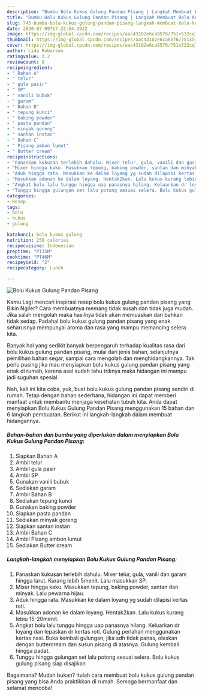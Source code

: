```yaml
---
description: "Bumbu Bolu Kukus Gulung Pandan Pisang | Langkah Membuat Bolu Kukus Gulung Pandan Pisang Yang Sempurna"
title: "Bumbu Bolu Kukus Gulung Pandan Pisang | Langkah Membuat Bolu Kukus Gulung Pandan Pisang Yang Sempurna"
slug: 745-bumbu-bolu-kukus-gulung-pandan-pisang-langkah-membuat-bolu-kukus-gulung-pandan-pisang-yang-sempurna
date: 2020-07-09T17:22:54.192Z
image: https://img-global.cpcdn.com/recipes/aac43102e6ca8576/751x532cq70/bolu-kukus-gulung-pandan-pisang-foto-resep-utama.jpg
thumbnail: https://img-global.cpcdn.com/recipes/aac43102e6ca8576/751x532cq70/bolu-kukus-gulung-pandan-pisang-foto-resep-utama.jpg
cover: https://img-global.cpcdn.com/recipes/aac43102e6ca8576/751x532cq70/bolu-kukus-gulung-pandan-pisang-foto-resep-utama.jpg
author: Lida Roberson
ratingvalue: 3.2
reviewcount: 8
recipeingredient:
- " Bahan A"
- " telur"
- " gula pasir"
- " SP"
- " vanili bubuk"
- " garam"
- " Bahan B"
- " tepung kunci"
- " baking powder"
- " pasta pandan"
- " minyak goreng"
- " santan instan"
- " Bahan C"
- " Pisang ambon lumut"
- " Butter cream"
recipeinstructions:
- "Panaskan kukusan terlebih dahulu. Mixer telur, gula, vanili dan garam hingga larut. Kurang lebih 5menit. Lalu masukkan SP."
- "Mixer hingga kaku. Masukkan tepung, baking powder, santan dan minyak. Lalu pewarna hijau."
- "Aduk hingga rata. Masukkan ke dalam loyang yg sudah dilapisi kertas roti."
- "Masukkan adonan ke dalam loyang. Hentak2kan. Lalu kukus kurang lebiu 15-20menit."
- "Angkat bolu lalu tunggu hingga uap panasnya hilang. Keluarkan dr loyang dan lepaskan dr kertas roti. Gulung perlahan menggunakan kertas nasi. Buka kembali gulungan, jika sdh tidak panas, oleskan dengan buttercream dan susun pisang di atasnya. Gulung kembali hingga padat."
- "Tunggu hingga gulungan set lalu potong sesuai selera. Bolu kukus gulung pisang siap disajikan"
categories:
- Resep
tags:
- bolu
- kukus
- gulung

katakunci: bolu kukus gulung 
nutrition: 258 calories
recipecuisine: Indonesian
preptime: "PT35M"
cooktime: "PT46M"
recipeyield: "2"
recipecategory: Lunch

---
```



![Bolu Kukus Gulung Pandan Pisang](https://img-global.cpcdn.com/recipes/aac43102e6ca8576/751x532cq70/bolu-kukus-gulung-pandan-pisang-foto-resep-utama.jpg)

Kamu Lagi mencari inspirasi resep bolu kukus gulung pandan pisang yang Bikin Ngiler? Cara membuatnya memang tidak susah dan tidak juga mudah. Jika salah mengolah maka hasilnya tidak akan memuaskan dan bahkan tidak sedap. Padahal bolu kukus gulung pandan pisang yang enak seharusnya mempunyai aroma dan rasa yang mampu memancing selera kita.

Banyak hal yang sedikit banyak berpengaruh terhadap kualitas rasa dari bolu kukus gulung pandan pisang, mulai dari jenis bahan, selanjutnya pemilihan bahan segar, sampai cara mengolah dan menghidangkannya. Tak perlu pusing jika mau menyiapkan bolu kukus gulung pandan pisang yang enak di rumah, karena asal sudah tahu triknya maka hidangan ini mampu jadi suguhan spesial.




Nah, kali ini kita coba, yuk, buat bolu kukus gulung pandan pisang sendiri di rumah. Tetap dengan bahan sederhana, hidangan ini dapat memberi manfaat untuk membantu menjaga kesehatan tubuh kita. Anda dapat menyiapkan Bolu Kukus Gulung Pandan Pisang menggunakan 15 bahan dan 6 langkah pembuatan. Berikut ini langkah-langkah dalam membuat hidangannya.

<!--inarticleads1-->

##### Bahan-bahan dan bumbu yang diperlukan dalam menyiapkan Bolu Kukus Gulung Pandan Pisang:

1. Siapkan  Bahan A
1. Ambil  telur
1. Ambil  gula pasir
1. Ambil  SP
1. Gunakan  vanili bubuk
1. Sediakan  garam
1. Ambil  Bahan B
1. Sediakan  tepung kunci
1. Gunakan  baking powder
1. Siapkan  pasta pandan
1. Sediakan  minyak goreng
1. Siapkan  santan instan
1. Ambil  Bahan C
1. Ambil  Pisang ambon lumut
1. Sediakan  Butter cream




<!--inarticleads2-->

##### Langkah-langkah menyiapkan Bolu Kukus Gulung Pandan Pisang:

1. Panaskan kukusan terlebih dahulu. Mixer telur, gula, vanili dan garam hingga larut. Kurang lebih 5menit. Lalu masukkan SP.
1. Mixer hingga kaku. Masukkan tepung, baking powder, santan dan minyak. Lalu pewarna hijau.
1. Aduk hingga rata. Masukkan ke dalam loyang yg sudah dilapisi kertas roti.
1. Masukkan adonan ke dalam loyang. Hentak2kan. Lalu kukus kurang lebiu 15-20menit.
1. Angkat bolu lalu tunggu hingga uap panasnya hilang. Keluarkan dr loyang dan lepaskan dr kertas roti. Gulung perlahan menggunakan kertas nasi. Buka kembali gulungan, jika sdh tidak panas, oleskan dengan buttercream dan susun pisang di atasnya. Gulung kembali hingga padat.
1. Tunggu hingga gulungan set lalu potong sesuai selera. Bolu kukus gulung pisang siap disajikan




Bagaimana? Mudah bukan? Itulah cara membuat bolu kukus gulung pandan pisang yang bisa Anda praktikkan di rumah. Semoga bermanfaat dan selamat mencoba!
